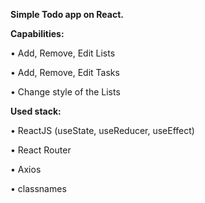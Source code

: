 <b>Simple Todo app on React.</b>


<b>Capabilities:</b> 

• Add, Remove, Edit Lists

• Add, Remove, Edit Tasks

• Change style of the Lists


<b>Used stack:</b>

•	ReactJS (useState, useReducer, useEffect) 

•	React Router

•	Axios

•	classnames

